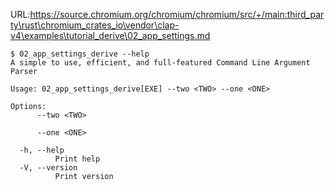 URL:https://source.chromium.org/chromium/chromium/src/+/main:third_party\rust\chromium_crates_io\vendor\clap-v4\examples\tutorial_derive\02_app_settings.md
```console
$ 02_app_settings_derive --help
A simple to use, efficient, and full-featured Command Line Argument Parser

Usage: 02_app_settings_derive[EXE] --two <TWO> --one <ONE>

Options:
      --two <TWO>
          
      --one <ONE>
          
  -h, --help
          Print help
  -V, --version
          Print version

```
